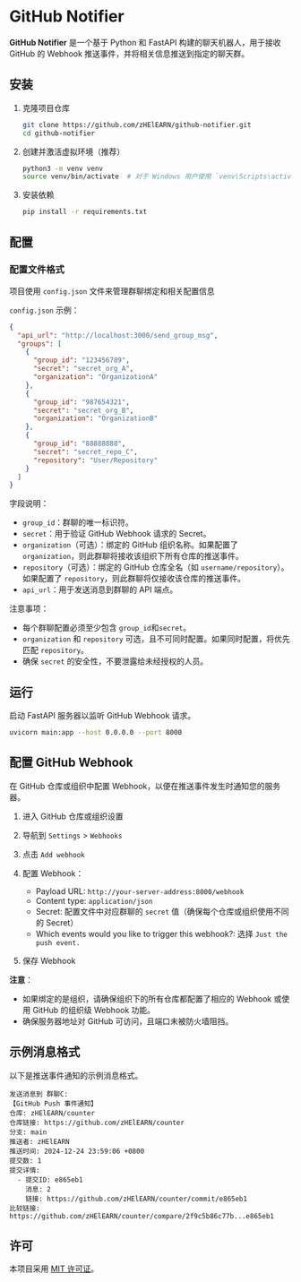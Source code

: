 # GitHub Notifier

**GitHub Notifier** 是一个基于 Python 和 FastAPI 构建的聊天机器人，用于接收 GitHub 的 Webhook 推送事件，并将相关信息推送到指定的聊天群。

## 安装

1. 克隆项目仓库

   ```bash
   git clone https://github.com/zHElEARN/github-notifier.git
   cd github-notifier
   ```

2. 创建并激活虚拟环境（推荐）

   ```bash
   python3 -m venv venv
   source venv/bin/activate  # 对于 Windows 用户使用 `venv\Scripts\activate`
   ```

3. 安装依赖

   ```bash
   pip install -r requirements.txt
   ```

## 配置

### 配置文件格式

项目使用 `config.json` 文件来管理群聊绑定和相关配置信息

`config.json` 示例：

```json
{
  "api_url": "http://localhost:3000/send_group_msg",
  "groups": [
    {
      "group_id": "123456789",
      "secret": "secret_org_A",
      "organization": "OrganizationA"
    },
    {
      "group_id": "987654321",
      "secret": "secret_org_B",
      "organization": "OrganizationB"
    },
    {
      "group_id": "88888888",
      "secret": "secret_repo_C",
      "repository": "User/Repository"
    }
  ]
}
```

字段说明：

- `group_id`：群聊的唯一标识符。
- `secret`：用于验证 GitHub Webhook 请求的 Secret。
- `organization`（可选）：绑定的 GitHub 组织名称。如果配置了 `organization`，则此群聊将接收该组织下所有仓库的推送事件。
- `repository`（可选）：绑定的 GitHub 仓库全名（如 `username/repository`）。如果配置了 `repository`，则此群聊将仅接收该仓库的推送事件。
- `api_url`：用于发送消息到群聊的 API 端点。

注意事项：

- 每个群聊配置必须至少包含 `group_id`和`secret`。
- `organization` 和 `repository` 可选，且不可同时配置。如果同时配置，将优先匹配 `repository`。
- 确保 `secret` 的安全性，不要泄露给未经授权的人员。

## 运行

启动 FastAPI 服务器以监听 GitHub Webhook 请求。

```bash
uvicorn main:app --host 0.0.0.0 --port 8000
```

## 配置 GitHub Webhook

在 GitHub 仓库或组织中配置 Webhook，以便在推送事件发生时通知您的服务器。

1. 进入 GitHub 仓库或组织设置

2. 导航到 `Settings` > `Webhooks`

3. 点击 `Add webhook`

4. 配置 Webhook：

   - Payload URL: `http://your-server-address:8000/webhook`
   - Content type: `application/json`
   - Secret: 配置文件中对应群聊的 `secret` 值（确保每个仓库或组织使用不同的 Secret）
   - Which events would you like to trigger this webhook?: 选择 `Just the push event.`

5. 保存 Webhook

**注意**：

- 如果绑定的是组织，请确保组织下的所有仓库都配置了相应的 Webhook 或使用 GitHub 的组织级 Webhook 功能。
- 确保服务器地址对 GitHub 可访问，且端口未被防火墙阻挡。

## 示例消息格式

以下是推送事件通知的示例消息格式。

```
发送消息到 群聊C:
【GitHub Push 事件通知】
仓库: zHElEARN/counter
仓库链接: https://github.com/zHElEARN/counter
分支: main
推送者: zHElEARN
推送时间: 2024-12-24 23:59:06 +0800
提交数: 1
提交详情:
  - 提交ID: e865eb1
    消息: 2
    链接: https://github.com/zHElEARN/counter/commit/e865eb1
比较链接: https://github.com/zHElEARN/counter/compare/2f9c5b86c77b...e865eb1
```

## 许可

本项目采用 [MIT 许可证](LICENSE)。
